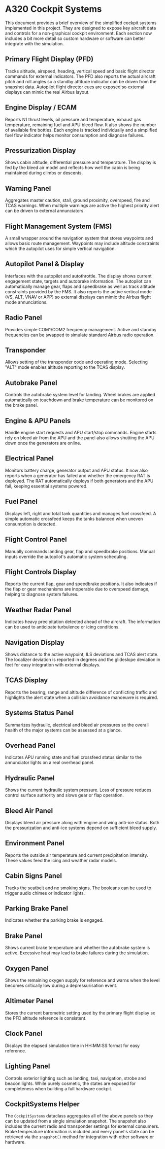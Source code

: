 # A320 Cockpit Systems

This document provides a brief overview of the simplified cockpit systems
implemented in this project. They are designed to expose key aircraft data and
controls for a non-graphical cockpit environment. Each section now includes a
bit more detail so custom hardware or software can better integrate with the
simulation.

## Primary Flight Display (PFD)
Tracks altitude, airspeed, heading, vertical speed and basic flight director
commands for external indicators. The PFD also reports the actual aircraft
pitch and roll angles so a standby attitude indicator can be driven from the
snapshot data.  Autopilot flight director cues are exposed so external displays
can mimic the real Airbus layout.

## Engine Display / ECAM
Reports N1 thrust levels, oil pressure and temperature, exhaust gas
temperature, remaining fuel and APU bleed flow. It also shows the number of
available fire bottles.  Each engine is tracked individually and a simplified
fuel flow indicator helps monitor consumption and diagnose failures.

## Pressurization Display
Shows cabin altitude, differential pressure and temperature.  The display is
fed by the bleed air model and reflects how well the cabin is being maintained
during climbs or descents.

## Warning Panel
Aggregates master caution, stall, ground proximity, overspeed, fire and TCAS
warnings.  When multiple warnings are active the highest priority alert can be
driven to external annunciators.

## Flight Management System (FMS)
A small wrapper around the navigation system that stores waypoints and allows
basic route management.  Waypoints may include altitude constraints which the
autopilot uses for simple vertical navigation.

## Autopilot Panel & Display
Interfaces with the autopilot and autothrottle. The display shows current
engagement state, targets and autobrake information.  The autopilot can
automatically manage gear, flaps and speedbrake as well as track altitude
constraints provided by the FMS. It also reports the active vertical mode
(VS, ALT, VNAV or APP) so external displays can mimic the Airbus flight mode
annunciations.

## Radio Panel
Provides simple COM1/COM2 frequency management.  Active and standby
frequencies can be swapped to simulate standard Airbus radio operation.

## Transponder
Allows setting of the transponder code and operating mode.  Selecting
"ALT" mode enables altitude reporting to the TCAS display.

## Autobrake Panel
Controls the autobrake system level for landing.  Wheel brakes are applied
automatically on touchdown and brake temperature can be monitored on the brake
panel.

## Engine & APU Panels
Handle engine start requests and APU start/stop commands.  Engine starts rely on
bleed air from the APU and the panel also allows shutting the APU down once the
generators are online.

## Electrical Panel
Monitors battery charge, generator output and APU status. It now also reports
when a generator has failed and whether the emergency RAT is deployed. The RAT
automatically deploys if both generators and the APU fail, keeping essential
systems powered.

## Fuel Panel
Displays left, right and total tank quantities and manages fuel crossfeed.  A
simple automatic crossfeed keeps the tanks balanced when uneven consumption is
detected.

## Flight Control Panel
Manually commands landing gear, flap and speedbrake positions.  Manual inputs
override the autopilot's automatic system scheduling.

## Flight Controls Display
Reports the current flap, gear and speedbrake positions. It also indicates if
the flap or gear mechanisms are inoperable due to overspeed damage, helping to
diagnose system failures.

## Weather Radar Panel
Indicates heavy precipitation detected ahead of the aircraft.  The information
can be used to anticipate turbulence or icing conditions.

## Navigation Display
Shows distance to the active waypoint, ILS deviations and TCAS alert state.  The
localizer deviation is reported in degrees and the glideslope deviation in feet
for easy integration with external displays.

## TCAS Display
Reports the bearing, range and altitude difference of conflicting traffic and
highlights the alert state when a collision avoidance manoeuvre is required.

## Systems Status Panel
Summarizes hydraulic, electrical and bleed air pressures so the overall health
of the major systems can be assessed at a glance.

## Overhead Panel
Indicates APU running state and fuel crossfeed status similar to the annunciator
lights on a real overhead panel.

## Hydraulic Panel
Shows the current hydraulic system pressure.  Loss of pressure reduces control
surface authority and slows gear or flap operation.

## Bleed Air Panel
Displays bleed air pressure along with engine and wing anti-ice status.  Both
the pressurization and anti-ice systems depend on sufficient bleed supply.

## Environment Panel
Reports the outside air temperature and current precipitation intensity.  These
values feed the icing and weather radar models.

## Cabin Signs Panel
Tracks the seatbelt and no smoking signs.  The booleans can be used to trigger
audio chimes or indicator lights.

## Parking Brake Panel
Indicates whether the parking brake is engaged.

## Brake Panel
Shows current brake temperature and whether the autobrake system is active.
Excessive heat may lead to brake failures during the simulation.

## Oxygen Panel
Shows the remaining oxygen supply for reference and warns when the level becomes
critically low during a depressurisation event.

## Altimeter Panel
Stores the current barometric setting used by the primary flight display so the
PFD altitude reference is consistent.

## Clock Panel
Displays the elapsed simulation time in HH:MM:SS format for easy reference.

## Lighting Panel
Controls exterior lighting such as landing, taxi, navigation, strobe and beacon
lights.  While purely cosmetic, the states are exposed for completeness when
building a full hardware cockpit.

## CockpitSystems Helper
The `CockpitSystems` dataclass aggregates all of the above panels so they can be
updated from a single simulation snapshot. The snapshot also includes the
current radio and transponder settings for external consumers.  Brake
temperature information is included and every panel's state can be retrieved via
the `snapshot()` method for integration with other software or hardware.

